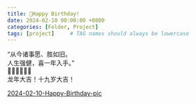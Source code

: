 ```yaml
---
title: 🎂Happy Birthday!
date: 2024-02-10 00:00:00 +0800
categories: [Folder, Project]
tags: [project]     # TAG names should always be lowercase
---
```


“从今诸事愿、胜如旧。  
人生强健，喜一年入手。”  
🧨🧨🧧🧧🎊🎊  
龙年大吉！十九岁大吉！  

[2024-02-10-Happy-Birthday-pic]("")